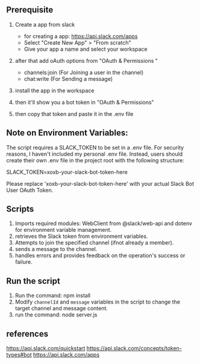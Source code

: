## Prerequisite

1. Create a app from slack 
     - for creating a app: https://api.slack.com/apps
     - Select "Create New App" > "From scratch"
     - Give your app a name and select your workspace

2. after that add oAuth options from "OAuth & Permissions "
     - channels:join (For Joining a user in the channel)
     - chat:write (For Sending a message)

3. install the app in the workspace
4. then it'll show you a bot token in "OAuth & Permissions"
5. then copy that token and paste it in the .env file

## Note on Environment Variables:
The script requires a SLACK_TOKEN to be set in a .env file. For security reasons, I haven't included my personal .env file. Instead, users should create their own .env file in the project root with the following structure:

SLACK_TOKEN=xoxb-your-slack-bot-token-here

Please replace 'xoxb-your-slack-bot-token-here' with your actual Slack Bot User OAuth Token.


## Scripts 

1. Imports required modules: WebClient from @slack/web-api and dotenv for environment variable management.
2. retrieves the Slack token from environment variables.
3. Attempts to join the specified channel (ifnot already a member).
4. sends a message to the channel.
5. handles errors and provides feedback on the operation's success or failure.


## Run the script

1. Run the command: npm install
2. Modify `channelId` and `message` variables in the script to change the target channel and message content.
3. run the command: node server.js



## references

https://api.slack.com/quickstart
https://api.slack.com/concepts/token-types#bot
https://api.slack.com/apps